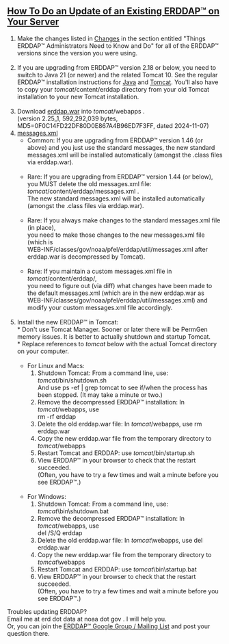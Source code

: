 [How To Do an Update of an Existing ERDDAP™ on Your Server](#update)
-------------------------------------------------------------------

1.  Make the changes listed in [Changes](https://erddap.github.io/changes.html) in the section entitled "Things ERDDAP™ Administrators Need to Know and Do" for all of the ERDDAP™ versions since the version you were using.  
     
2.  If you are upgrading from ERDDAP™ version 2.18 or below, you need to switch to Java 21 (or newer) and the related Tomcat 10. See the regular ERDDAP™ installation instructions for [Java](#java) and [Tomcat](#tomcat). You'll also have to copy your _tomcat_/content/erddap directory from your old Tomcat installation to your new Tomcat installation.  
     
3.  Download [erddap.war](https://github.com/ERDDAP/erddap/releases/download/v2.25.1/erddap.war) into _tomcat_/webapps .  
    (version 2.25_1, 592,292,039 bytes, MD5=0F0C14FD22DF80D0E867A4B96ED7F3FF, dated 2024-11-07)
     
4.  [messages.xml](#messages.xml)
    *   Common: If you are upgrading from ERDDAP™ version 1.46 (or above) and you just use the standard messages, the new standard messages.xml will be installed automatically (amongst the .class files via erddap.war).  
         
    *   Rare: If you are upgrading from ERDDAP™ version 1.44 (or below),  
        you MUST delete the old messages.xml file:  
        _tomcat_/content/erddap/messages.xml .  
        The new standard messages.xml will be installed automatically (amongst the .class files via erddap.war).  
         
    *   Rare: If you always make changes to the standard messages.xml file (in place),  
        you need to make those changes to the new messages.xml file (which is  
        WEB-INF/classes/gov/noaa/pfel/erddap/util/messages.xml after erddap.war is decompressed by Tomcat).  
         
    *   Rare: If you maintain a custom messages.xml file in _tomcat_/content/erddap/,  
        you need to figure out (via diff) what changes have been made to the default messages.xml (which are in the new erddap.war as  
        WEB-INF/classes/gov/noaa/pfel/erddap/util/messages.xml) and modify your custom messages.xml file accordingly.  
         
5.  Install the new ERDDAP™ in Tomcat:  
    \* Don't use Tomcat Manager. Sooner or later there will be PermGen memory issues. It is better to actually shutdown and startup Tomcat.  
    \* Replace references to _tomcat_ below with the actual Tomcat directory on your computer.  
     
    *   For Linux and Macs:
        1.  Shutdown Tomcat: From a command line, use: _tomcat_/bin/shutdown.sh  
            And use ps -ef | grep tomcat to see if/when the process has been stopped. (It may take a minute or two.)
        2.  Remove the decompressed ERDDAP™ installation: In _tomcat_/webapps, use  
            rm -rf erddap
        3.  Delete the old erddap.war file: In _tomcat_/webapps, use rm erddap.war
        4.  Copy the new erddap.war file from the temporary directory to _tomcat_/webapps
        5.  Restart Tomcat and ERDDAP: use _tomcat_/bin/startup.sh
        6.  View ERDDAP™ in your browser to check that the restart succeeded.  
            (Often, you have to try a few times and wait a minute before you see ERDDAP™.)  
             
    *   For Windows:
        1.  Shutdown Tomcat: From a command line, use: _tomcat_\\bin\\shutdown.bat
        2.  Remove the decompressed ERDDAP™ installation: In _tomcat_/webapps, use  
            del /S/Q erddap
        3.  Delete the old erddap.war file: In _tomcat_\\webapps, use del erddap.war
        4.  Copy the new erddap.war file from the temporary directory to _tomcat_\\webapps
        5.  Restart Tomcat and ERDDAP: use _tomcat_\\bin\\startup.bat
        6.  View ERDDAP™ in your browser to check that the restart succeeded.  
            (Often, you have to try a few times and wait a minute before you see ERDDAP™.)

Troubles updating ERDDAP?  
Email me at erd dot data at noaa dot gov . I will help you.  
Or, you can join the [ERDDAP™ Google Group / Mailing List](#ERDDAPMailingList) and post your question there.
